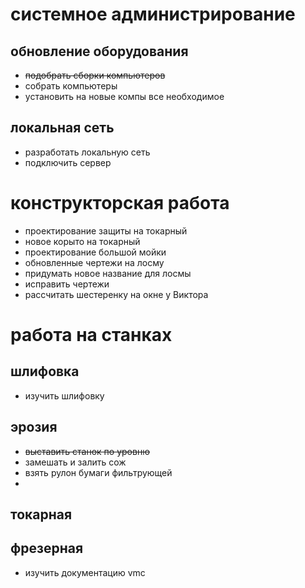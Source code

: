 # системное администрирование
## обновление оборудования
- ~~подобрать сборки компьютеров~~
- собрать компьютеры
- установить на новые компы все необходимое
## локальная сеть
- разработать локальную сеть
- подключить сервер
# конструкторская работа
- проектирование защиты на токарный
- новое корыто на токарный
- проектирование большой мойки
- обновленные чертежи на лосму
- придумать новое название для лосмы
- исправить чертежи
- рассчитать шестеренку на окне у Виктора
# работа на станках
## шлифовка
- изучить шлифовку
## эрозия
- ~~выставить станок по уровню~~
- замешать и залить сож
- взять рулон бумаги фильтрующей
- 
## токарная

## фрезерная
- изучить документацию vmc